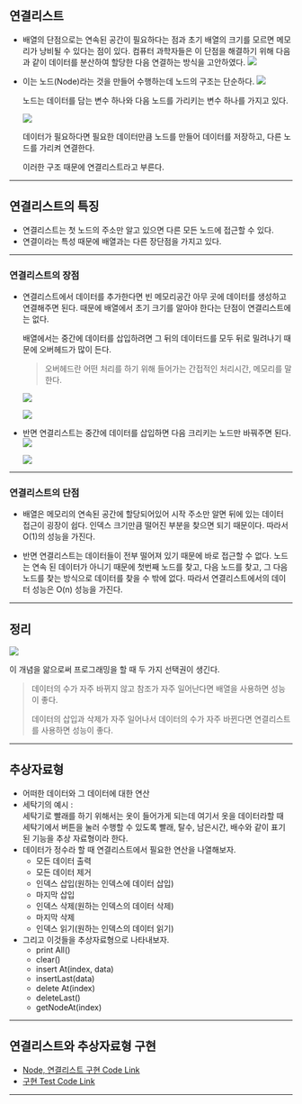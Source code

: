 ## 연결리스트

- 배열의 단점으로는 연속된 공간이 필요하다는 점과
  초기 배열의 크기를 모르면 메모리가 낭비될 수 있다는 점이 있다.
  컴퓨터 과학자들은 이 단점을 해결하기 위해
  다음과 같이 데이터를 분산하여 할당한 다음 연결하는 방식을 고안하였다.
  ![](https://velog.velcdn.com/images/kingmo/post/9f59193e-4da6-4653-8cde-82158fdbd1e3/image.png)
- 이는 노드(Node)라는 것을 만들어 수행하는데 노드의 구조는 단순하다.
  ![](https://velog.velcdn.com/images/kingmo/post/c7c3fb35-3a9e-4169-b2f3-fbf7eaf4a4de/image.png)

  노드는 데이터를 담는 변수 하나와 다음 노드를 가리키는 변수 하나를 가지고 있다.

  ![](https://velog.velcdn.com/images/kingmo/post/4a6f8dbc-4a17-43d4-adc0-6be5f2f456d6/image.png)

  데이터가 필요하다면 필요한 데이터만큼 노드를 만들어 데이터를 저장하고,
  다른 노드를 가리켜 연결한다.

  이러한 구조 때문에 연결리스트라고 부른다.

---

## 연결리스트의 특징

- 연결리스트는 첫 노드의 주소만 알고 있으면 다른 모든 노드에 접근할 수 있다.
- 연결이라는 특성 때문에 배열과는 다른 장단점을 가지고 있다.

---

### 연결리스트의 장점

- 연결리스트에서 데이터를 추가한다면 빈 메모리공간 아무 곳에 데이터를 생성하고 연결해주면 된다.
  때문에 배열에서 초기 크기를 알아야 한다는 단점이 연결리스트에는 없다.

  배열에서는 중간에 데이터를 삽입하려면 그 뒤의 데이터드를 모두 뒤로 밀려나기 때문에
  오버헤드가 많이 든다.

  > 오버헤드란 어떤 처리를 하기 위해 들어가는 간접적인 처리시간, 메모리를 말한다.

  ![](https://velog.velcdn.com/images/kingmo/post/b665461a-2643-45fe-abbf-489be1a33e5c/image.png)

  ![](https://velog.velcdn.com/images/kingmo/post/7e7ed6dd-b5fc-44c4-b748-87da3df0f008/image.png)

- 반면 연결리스트는 중간에 데이터를 삽입하면 다음 크리키는 노드만 바꿔주면 된다.
  ![](https://velog.velcdn.com/images/kingmo/post/9ad02e1d-53e8-4fe5-987f-cc50ea24eb26/image.png)

  ![](https://velog.velcdn.com/images/kingmo/post/e548593a-5bb1-4062-8817-2b1c7fc786b9/image.png)

---

### 연결리스트의 단점

- 배열은 메모리의 연속된 공간에 할당되어있어 시작 주소만 알면 뒤에 있는 데이터 접근이 굉장이 쉽다.
  인덱스 크기만큼 떨어진 부분을 찾으면 되기 때문이다.
  따라서 O(1)의 성능을 가진다.

- 반면 연결리스트는 데이터들이 전부 떨어져 있기 때문에 바로 접근할 수 없다.
  노드는 연속 된 데이터가 아니기 때문에 첫번째 노드를 찾고, 다음 노드를 찾고, 그 다음 노드를 찾는
  방식으로 데이터를 찾을 수 밖에 없다.
  따라서 연결리스트에서의 데이터 성능은 O(n) 성능을 가진다.

---

## 정리

![](https://velog.velcdn.com/images/kingmo/post/f84c2c3a-7f4c-4c3e-8a13-f507cca383d2/image.png)

이 개념을 앎으로써 프로그래밍을 할 때 두 가지 선택권이 생긴다.

> 데이터의 수가 자주 바뀌지 않고 참조가 자주 일어난다면 배열을 사용하면 성능이 좋다.
>
> 데이터의 삽입과 삭제가 자주 일어나서 데이터의 수가 자주 바뀐다면 연결리스트를 사용하면 성능이 좋다.

---

## 추상자료형

- 어떠한 데이터와 그 데이터에 대한 연산
- 세탁기의 예시 :  
  세탁기로 빨래를 하기 위해서는 옷이 들어가게 되는데 여기서 옷을 데이터라할 때  
   세탁기에서 버튼을 눌러 수행할 수 있도록 빨래, 탈수, 남은시간, 배수와 같이 표기된 기능을 추상 자료형이라 한다.
- 데이터가 정수라 할 때 연결리스트에서 필요한 연산을 나열해보자.
  - 모든 데이터 출력
  - 모든 데이터 제거
  - 인덱스 삽입(원하는 인덱스에 데이터 삽입)
  - 마지막 삽입
  - 인덱스 삭제(원하는 인덱스의 데이터 삭제)
  - 마지막 삭제
  - 인덱스 읽기(원하는 인덱스의 데이터 읽기)
- 그리고 이것들을 추상자료형으로 나타내보자.
  - print All()
  - clear()
  - insert At(index, data)
  - insertLast(data)
  - delete At(index)
  - deleteLast()
  - getNodeAt(index)

---

## 연결리스트와 추상자료형 구현

- [Node, 연결리스트 구현 Code Link](../dev/LinkedList.mjs)
- [구현 Test Code Link](../dev/test.mjs)

---
